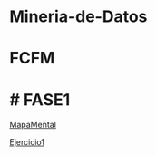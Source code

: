 # Mineria-de-Datos
# FCFM
# # FASE1
[MapaMental](https://github.com/Emilio741/Mineria-de-Datos/blob/main/MapaMental_1_1852600.pdf)


[Ejercicio1](https://github.com/Emilio741/Mineria-de-Datos/blob/main/Ej1_BasesDatos_Equipo_6.pdf)
